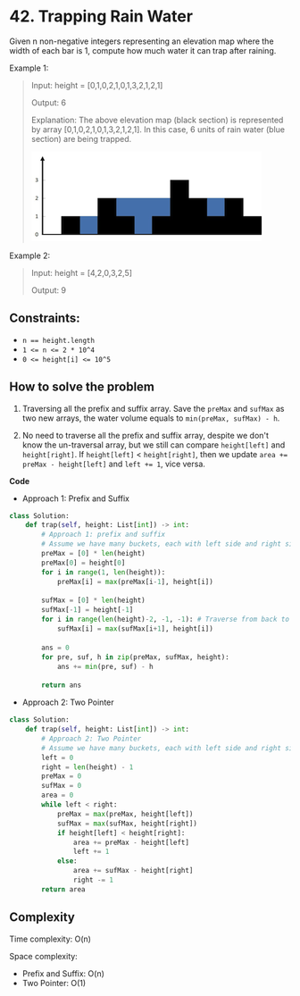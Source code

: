 # 42. Trapping Rain Water
<Badge type="danger" text="Hard" />[<Badge type="info" text="LeetCode" />](https://leetcode.com/problems/trapping-rain-water/ "Let's go to leetcode")

Given n non-negative integers representing an elevation map where the width of each bar is 1, compute how much water it can trap after raining.

Example 1:
> Input: height = [0,1,0,2,1,0,1,3,2,1,2,1]
>
> Output: 6
>
> Explanation: The above elevation map (black section) is represented by array [0,1,0,2,1,0,1,3,2,1,2,1]. In this case, 6 units of rain water (blue section) are being trapped.
>
> ![42. Trapping Rain Water](../images/question_12rainwatertrap.png)

Example 2:
> Input: height = [4,2,0,3,2,5]
>
> Output: 9

## Constraints:
- `n == height.length`
- `1 <= n <= 2 * 10^4`
- `0 <= height[i] <= 10^5`

## How to solve the problem

1. Traversing all the prefix and suffix array. Save the `preMax` and `sufMax` as two new arrays, the water volume equals to `min(preMax, sufMax) - h`.

2. No need to traverse all the prefix and suffix array, despite we don't know the un-traversal array, but we still can compare `height[left]` and `height[right]`. If `height[left]` < `height[right]`, then we update `area += preMax - height[left]` and `left += 1`, vice versa.

**Code**

- Approach 1: Prefix and Suffix

```Python
class Solution:
    def trap(self, height: List[int]) -> int:
        # Approach 1: prefix and suffix
        # Assume we have many buckets, each with left side and right side
        preMax = [0] * len(height)
        preMax[0] = height[0] 
        for i in range(1, len(height)):
            preMax[i] = max(preMax[i-1], height[i])

        sufMax = [0] * len(height)
        sufMax[-1] = height[-1]
        for i in range(len(height)-2, -1, -1): # Traverse from back to front, step = -1, -1 includes the first element
            sufMax[i] = max(sufMax[i+1], height[i])
        
        ans = 0
        for pre, suf, h in zip(preMax, sufMax, height):
            ans += min(pre, suf) - h
        
        return ans
```

- Approach 2: Two Pointer

```Python
class Solution:
    def trap(self, height: List[int]) -> int:
        # Approach 2: Two Pointer
        # Assume we have many buckets, each with left side and right side. No need to save preMax and sufMax as array.
        left = 0 
        right = len(height) - 1
        preMax = 0
        sufMax = 0
        area = 0
        while left < right:
            preMax = max(preMax, height[left])
            sufMax = max(sufMax, height[right])
            if height[left] < height[right]:
                area += preMax - height[left]
                left += 1
            else:
                area += sufMax - height[right]
                right -= 1
        return area
```

## Complexity

Time complexity: O(n)

Space complexity: 

- Prefix and Suffix: O(n)
- Two Pointer: O(1)
